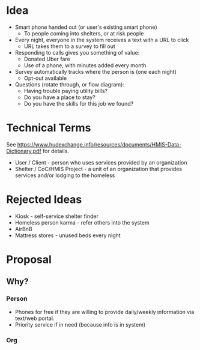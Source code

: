 Idea
====

* Smart phone handed out (or user's existing smart phone)
    * To people coming into shelters, or at risk people
* Every night, everyone in the system receives a text with a URL to click
    * URL takes them to a survey to fill out
* Responding to calls gives you something of value:
    * Donated Uber fare
    * Use of a phone, with minutes added every month
* Survey automatically tracks where the person is (one each night)
    * Opt-out available
* Questions (rotate through, or flow diagram):
    * Having trouble paying utility bills?
    * Do you have a place to stay?
    * Do you have the skills for this job we found?


Technical Terms
===============

See https://www.hudexchange.info/resources/documents/HMIS-Data-Dictionary.pdf for details.

* User / Client - person who uses services provided by an organization
* Shelter / CoC/HMIS Project - a unit of an organization that provides services and/or lodging to the homeless


Rejected Ideas
==============

* Kiosk - self-service shelter finder
* Homeless person karma - refer others into the system
* AirBnB
* Mattress stores - unused beds every night


Proposal
========

## Why? 

### Person
- Phones for free if they are willing to provide daily/weekly information via text/web portal.
- Priority service if in need (because info is in system)

### Org

